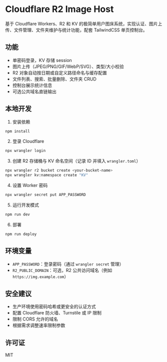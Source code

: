 # Cloudflare R2 Image Host

基于 Cloudflare Workers、R2 和 KV 的极简单用户图床系统，实现认证、图片上传、文件管理、文件夹维护与统计功能，配套 TailwindCSS 单页控制台。

## 功能

- 单密码登录，KV 存储 session
- 图片上传（JPEG/PNG/GIF/WebP/SVG）、类型/大小校验
- R2 对象自动按日期或自定义路径命名与缓存配置
- 文件列表、搜索、批量删除、文件夹 CRUD
- 控制台展示统计信息
- 可选公共域名直链输出

## 本地开发

1. 安装依赖

```bash
npm install
```

2. 登录 Cloudflare

```bash
npx wrangler login
```

3. 创建 R2 存储桶与 KV 命名空间（记录 ID 并填入 `wrangler.toml`）

```bash
npx wrangler r2 bucket create <your-bucket-name>
npx wrangler kv:namespace create "KV"
```

4. 设置 Worker 密码

```bash
npx wrangler secret put APP_PASSWORD
```

5. 运行开发模式

```bash
npm run dev
```

6. 部署

```bash
npm run deploy
```

## 环境变量

- `APP_PASSWORD`：登录密码（通过 `wrangler secret` 管理）
- `R2_PUBLIC_DOMAIN`：可选，R2 公共访问域名（例如 `https://img.example.com`）

## 安全建议

- 生产环境使用密码哈希或更安全的认证方式
- 配置 Cloudflare 防火墙、Turnstile 或 IP 限制
- 限制 CORS 允许的域名
- 根据需求调整速率限制参数

## 许可证

MIT

